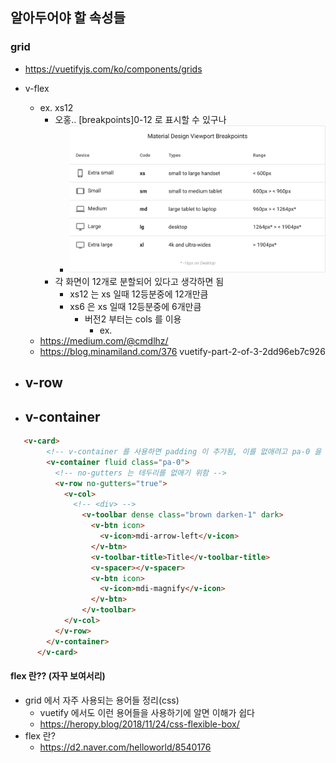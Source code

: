 ## 알아두어야 할 속성들

### grid
- https://vuetifyjs.com/ko/components/grids

- v-flex
  - ex. xs12
    - 오홍.. [breakpoints]0-12 로 표시할 수 있구나
      - ![Alt text](pictures/vuetify_grid_breakpoints.png?raw=true "Title")
    - 각 화면이 12개로 분할되어 있다고 생각하면 됨
      - xs12 는 xs 일때 12등분중에 12개만큼
      - xs6 은 xs 일때 12등분중에 6개만큼
        - 버전2 부터는 cols 를 이용
          - ex. <v-col cols="12">
  - https://medium.com/@cmdlhz/
  - https://blog.minamiland.com/376
  vuetify-part-2-of-3-2dd96eb7c926

- v-row
  - 


- v-container
  - 

``` html
   <v-card>
        <!-- v-container 를 사용하면 padding 이 추가됨, 이를 없애려고 pa-0 을 추가 -->
        <v-container fluid class="pa-0">
          <!-- no-gutters 는 테두리를 없애기 위함 -->
          <v-row no-gutters="true">
            <v-col>
              <!-- <div> -->
                <v-toolbar dense class="brown darken-1" dark>
                  <v-btn icon>
                    <v-icon>mdi-arrow-left</v-icon>
                  </v-btn>
                  <v-toolbar-title>Title</v-toolbar-title>
                  <v-spacer></v-spacer>
                  <v-btn icon>
                    <v-icon>mdi-magnify</v-icon>
                  </v-btn>
                </v-toolbar>
            </v-col>
          </v-row>
        </v-container>
      </v-card>
```

#### flex 란?? (자꾸 보여서리)
- grid 에서 자주 사용되는 용어들 정리(css) 
  - vuetify 에서도 이런 용어들을 사용하기에 알면 이해가 쉽다
  - https://heropy.blog/2018/11/24/css-flexible-box/
- flex 란?
  - https://d2.naver.com/helloworld/8540176